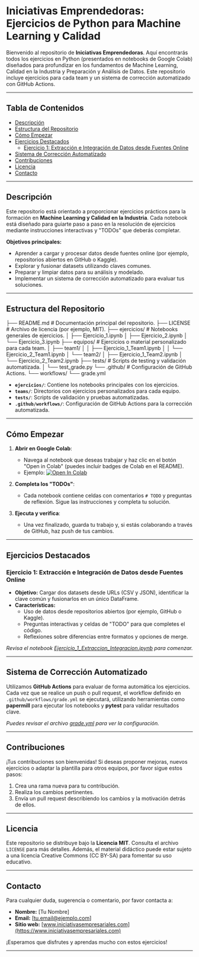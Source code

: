 # Iniciativas Emprendedoras: Ejercicios de Python para Machine Learning y Calidad


Bienvenido al repositorio de **Iniciativas Emprendedoras**. Aquí encontrarás todos los ejercicios en Python (presentados en notebooks de Google Colab) diseñados para profundizar en los fundamentos de Machine Learning, Calidad en la Industria y Preparación y Análisis de Datos. Este repositorio incluye ejercicios para cada team y un sistema de corrección automatizado con GitHub Actions.

---

## Tabla de Contenidos

- [Descripción](#descripción)
- [Estructura del Repositorio](#estructura-del-repositorio)
- [Cómo Empezar](#cómo-empezar)
- [Ejercicios Destacados](#ejercicios-destacados)
  - [Ejercicio 1: Extracción e Integración de Datos desde Fuentes Online](#ejercicio-1-extracción-e-integración-de-datos-desde-fuentes-online)
- [Sistema de Corrección Automatizado](#sistema-de-corrección-automatizado)
- [Contribuciones](#contribuciones)
- [Licencia](#licencia)
- [Contacto](#contacto)

---

## Descripción

Este repositorio está orientado a proporcionar ejercicios prácticos para la formación en **Machine Learning y Calidad en la Industria**. Cada notebook está diseñado para guiarte paso a paso en la resolución de ejercicios mediante instrucciones interactivas y "TODOs" que deberás completar.

**Objetivos principales:**
- Aprender a cargar y procesar datos desde fuentes online (por ejemplo, repositorios abiertos en GitHub o Kaggle).
- Explorar y fusionar datasets utilizando claves comunes.
- Preparar y limpiar datos para su análisis y modelado.
- Implementar un sistema de corrección automatizado para evaluar tus soluciones.

---

## Estructura del Repositorio

├── README.md             # Documentación principal del repositorio.
├── LICENSE               # Archivo de licencia (por ejemplo, MIT).
├── ejercicios/           # Notebooks generales de ejercicios.
│   ├── Ejercicio_1.ipynb
│   ├── Ejercicio_2.ipynb
│   └── Ejercicio_3.ipynb
├── equipos/              # Ejercicios o material personalizado para cada team.
│   ├── team1/
│   │   ├── Ejercicio_1_Team1.ipynb
│   │   └── Ejercicio_2_Team1.ipynb
│   └── team2/
│       ├── Ejercicio_1_Team2.ipynb
│       └── Ejercicio_2_Team2.ipynb
├── tests/                # Scripts de testing y validación automatizada.
│   └── test_grade.py
└── .github/              # Configuración de GitHub Actions.
    └── workflows/
        └── grade.yml



- **`ejercicios/`**: Contiene los notebooks principales con los ejercicios.
- **`teams/`**: Directorios con ejercicios personalizados para cada equipo.
- **`tests/`**: Scripts de validación y pruebas automatizadas.
- **`.github/workflows/`**: Configuración de GitHub Actions para la corrección automatizada.

---

## Cómo Empezar

1. **Abrir en Google Colab**: 
   - Navega al notebook que deseas trabajar y haz clic en el botón "Open in Colab" (puedes incluir badges de Colab en el README).
   - Ejemplo: [![Open In Colab](https://colab.research.google.com/assets/colab-badge.svg)](https://colab.research.google.com/github/tu_usuario/tu_repo/blob/main/ejercicios/Ejercicio_1_Extraccion_Integracion.ipynb)

2. **Completa los "TODOs"**: 
   - Cada notebook contiene celdas con comentarios `# TODO` y preguntas de reflexión. Sigue las instrucciones y completa tu solución.

3. **Ejecuta y verifica**: 
   - Una vez finalizado, guarda tu trabajo y, si estás colaborando a través de GitHub, haz push de tus cambios.

---

## Ejercicios Destacados

### Ejercicio 1: Extracción e Integración de Datos desde Fuentes Online

- **Objetivo:** Cargar dos datasets desde URLs (CSV y JSON), identificar la clave común y fusionarlos en un único DataFrame.
- **Características:**
  - Uso de datos desde repositorios abiertos (por ejemplo, GitHub o Kaggle).
  - Preguntas interactivas y celdas de "TODO" para que completes el código.
  - Reflexiones sobre diferencias entre formatos y opciones de merge.

_Revisa el notebook [Ejercicio_1_Extraccion_Integracion.ipynb](./ejercicios/Ejercicio_1_Extraccion_Integracion.ipynb) para comenzar._

---

## Sistema de Corrección Automatizado

Utilizamos **GitHub Actions** para evaluar de forma automática los ejercicios. Cada vez que se realice un push o pull request, el workflow definido en `.github/workflows/grade.yml` se ejecutará, utilizando herramientas como **papermill** para ejecutar los notebooks y **pytest** para validar resultados clave.

_Puedes revisar el archivo [grade.yml](./.github/workflows/grade.yml) para ver la configuración._

---

## Contribuciones

¡Tus contribuciones son bienvenidas! Si deseas proponer mejoras, nuevos ejercicios o adaptar la plantilla para otros equipos, por favor sigue estos pasos:

1. Crea una rama nueva para tu contribución.
2. Realiza los cambios pertinentes.
3. Envía un pull request describiendo los cambios y la motivación detrás de ellos.

---

## Licencia

Este repositorio se distribuye bajo la **Licencia MIT**. Consulta el archivo `LICENSE` para más detalles. Además, el material didáctico puede estar sujeto a una licencia Creative Commons (CC BY-SA) para fomentar su uso educativo.

---

## Contacto

Para cualquier duda, sugerencia o comentario, por favor contacta a:
- **Nombre:** [Tu Nombre]
- **Email:** [tu.email@ejemplo.com]
- **Sitio web:** [www.iniciativasempresariales.com](https://www.iniciativasempresariales.com)

¡Esperamos que disfrutes y aprendas mucho con estos ejercicios!

---

